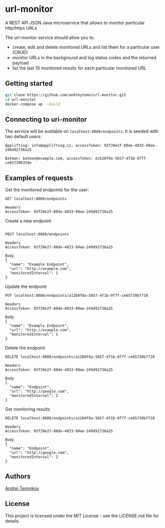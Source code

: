 # url-monitor

A REST API JSON Java microservice that allows to monitor particular http/https URLs.

The url-monitor service should allow you to:
- create, edit and delete monitored URLs and list them for a particular user (CRUD)
- monitor URLs in the background and log status codes and the returned payload
- list the last 10 monitored results for each particular monitored URL

## Getting started

```bash
git clone https://github.com/andreytemn/url-monitor.git
cd url-monitor
docker-compose up --build
```

## Connecting to uri-monitor

The service will be available on `localhost:8080/endpoints`. It is seeded with two default users:

    Applifting: info@applifting.cz, accessToken: 93f39e2f-80de-4033-99ee-249d92736a25

    Batman: batman@example.com, accessToken: dcb20f8a-5657-4f1b-9f7f-ce65739b359e

## Examples of requests

Get the monitored endpoints for the user:
```
GET localhost:8080/endpoints

Headers
AccessToken: 93f39e2f-80de-4033-99ee-249d92736a25
```
Create a new endpoint
```

POST localhost:8080/endpoints

Headers
AccessToken: 93f39e2f-80de-4033-99ee-249d92736a25

Body
{
  "name": "Example Endpoint",
  "url": "http://example.com",
  "monitoredInterval": 1
}
```

Update the endpoint
```
PUT localhost:8080/endpoints/a1260f8a-5657-4f1b-9f7f-ce65739b7710

Headers
AccessToken: 93f39e2f-80de-4033-99ee-249d92736a25

Body
{
  "name": "Example Endpoint",
  "url": "http://example.com",
  "monitoredInterval": 1
}
```
Delete the endpoint
```
DELETE localhost:8080/endpoints/a1260f8a-5657-4f1b-9f7f-ce65739b7710

Headers
AccessToken: 93f39e2f-80de-4033-99ee-249d92736a25

Body
{
  "name": "Endpoint",
  "url": "http://google.com",
  "monitoredInterval": 2
}
```
Get monitoring results
```
DELETE localhost:8080/endpoints/a1260f8a-5657-4f1b-9f7f-ce65739b7710

Headers
AccessToken: 93f39e2f-80de-4033-99ee-249d92736a25

Body
{
  "name": "Endpoint",
  "url": "http://google.com",
  "monitoredInterval": 2
}
```

## Authors

[Andrei Temnikov](https://www.linkedin.com/in/andrei-temnikov-a39595103/)

## License

This project is licensed under the MIT License - see the LICENSE.md file for details.